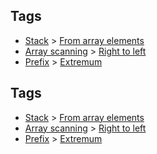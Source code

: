 
## Tags

* [Stack](/README.md#Stack) > [From array elements](/README.md#Stack-From_array_elements)
* [Array scanning](/README.md#Array_scanning) > [Right to left](/README.md#Array_scanning-Right_to_left)
* [Prefix](/README.md#Prefix) > [Extremum](/README.md#Prefix-Extremum)

## Tags

* [Stack](/README.md#Stack) > [From array elements](/README.md#Stack-From_array_elements)
* [Array scanning](/README.md#Array_scanning) > [Right to left](/README.md#Array_scanning-Right_to_left)
* [Prefix](/README.md#Prefix) > [Extremum](/README.md#Prefix-Extremum)
